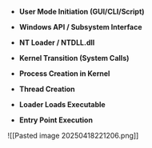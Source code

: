 
- **User Mode Initiation (GUI/CLI/Script)**
    
- **Windows API / Subsystem Interface**
    
- **NT Loader / NTDLL.dll**
    
- **Kernel Transition (System Calls)**
    
- **Process Creation in Kernel**
    
- **Thread Creation**
    
- **Loader Loads Executable**
    
- **Entry Point Execution**

![[Pasted image 20250418221206.png]]

